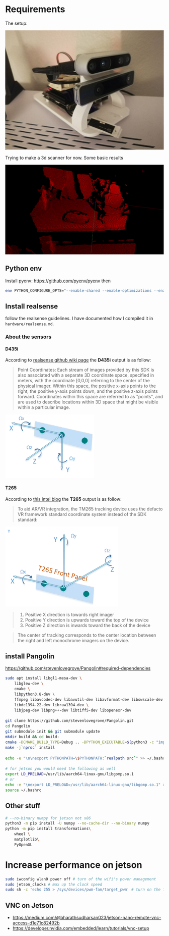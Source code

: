 # Requirements

The setup:

![Setup](imgs/setup.jpg)

Trying to make a 3d scanner for now. Some basic results

![Basic Results](imgs/first_step.gif)

## Python env
Install pyenv: https://github.com/pyenv/pyenv
then

```bash
env PYTHON_CONFIGURE_OPTS="--enable-shared --enable-optimizations --enable-ipv6 --with-lto" pyenv install 3.8.5
```

## Install realsense
follow the realsense guidelines. I have documented how I compiled it in `hardware/realsense.md`.

### About the sensors

#### D435i
According to [realsense github wiki page](https://github.com/IntelRealSense/librealsense/wiki/Projection-in-RealSense-SDK-2.0#point-coordinates) the **D435i** output is as follow:

> Point Coordinates: Each stream of images provided by this SDK is also associated with a separate 3D coordinate space, specified in meters, with the coordinate [0,0,0] referring to the center of the physical imager. Within this space, the positive x-axis points to the right, the positive y-axis points down, and the positive z-axis points forward. Coordinates within this space are referred to as "points", and are used to describe locations within 3D space that might be visible within a particular image.

![D435i](imgs/LRS_CS_axis_base.png)

#### T265
According to [this intel blog](https://www.intelrealsense.com/how-to-getting-imu-data-from-d435i-and-t265/) the **T265** output is as follow:

> To aid AR/VR integration, the TM265 tracking device uses the defacto VR framework standard coordinate system instead of the SDK standard:

![T265](imgs/T265_orientation_axis.png)

> 1. Positive X direction is towards right imager
> 2. Positive Y direction is upwards toward the top of the device
> 3. Positive Z direction is inwards toward the back of the device

> The center of tracking corresponds to the center location between the right and left monochrome imagers on the device.

## install Pangolin

https://github.com/stevenlovegrove/Pangolin#required-dependencies

```bash
sudo apt install libgl1-mesa-dev \
    libglew-dev \
    cmake \
    libpython3.8-dev \
    ffmpeg libavcodec-dev libavutil-dev libavformat-dev libswscale-dev libavdevice-dev \
    libdc1394-22-dev libraw1394-dev \
    libjpeg-dev libpng++-dev libtiff5-dev libopenexr-dev

git clone https://github.com/stevenlovegrove/Pangolin.git
cd Pangolin
git submodule init && git submodule update
mkdir build && cd build-
cmake -DCMAKE_BUILD_TYPE=Debug .. -DPYTHON_EXECUTABLE=$(python3 -c "import sys; print(sys.executable)") -DCMAKE_INSTALL_PREFIX=install
make -j`nproc` install

echo -e "\n\nexport PYTHONPATH=\$PYTHONPATH:`realpath src`" >> ~/.bashrc

# for jetson you would need the following as well
export LD_PRELOAD=/usr/lib/aarch64-linux-gnu/libgomp.so.1
# or 
echo -e "\nexport LD_PRELOAD=/usr/lib/aarch64-linux-gnu/libgomp.so.1" >> ~/.bashrc
source ~/.bashrc
```

## Other stuff
```bash
# --no-binary numpy for jetson not x86
python3 -m pip install -U numpy --no-cache-dir --no-binary numpy
python -m pip install transformations\
    wheel \
    matplotlib\
    PyOpenGL
```

# Increase performance on jetson
```bash
sudo iwconfig wlan0 power off # turn of the wifi's power management
sudo jetson_clocks # max up the clock speed
sudo sh -c 'echo 255 > /sys/devices/pwm-fan/target_pwm' # turn on the fan
```

## VNC on Jetson
- https://medium.com/@bharathsudharsan023/jetson-nano-remote-vnc-access-d1e71c82492b
- https://developer.nvidia.com/embedded/learn/tutorials/vnc-setup